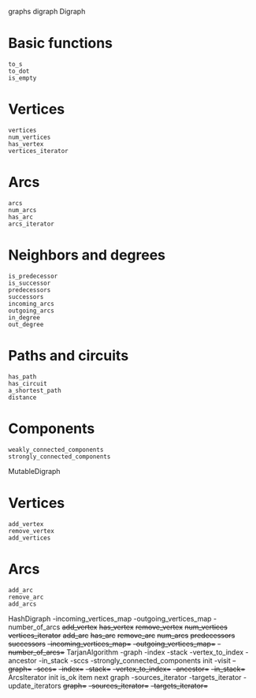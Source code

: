 graphs
 digraph
  Digraph
   # Basic functions
    to_s
    to_dot
    is_empty
   # Vertices
    vertices
    num_vertices
    has_vertex
    vertices_iterator
   # Arcs
    arcs
    num_arcs
    has_arc
    arcs_iterator
   # Neighbors and degrees
    is_predecessor
    is_successor
    predecessors
    successors
    incoming_arcs
    outgoing_arcs
    in_degree
    out_degree
   # Paths and circuits
    has_path
    has_circuit
    a_shortest_path
    distance
   # Components
    weakly_connected_components
    strongly_connected_components
  MutableDigraph
   # Vertices
    add_vertex
    remove_vertex
    add_vertices
   # Arcs
    add_arc
    remove_arc
    add_arcs
  HashDigraph
   -incoming_vertices_map
   -outgoing_vertices_map
   -number_of_arcs
   ~~add_vertex~~
   ~~has_vertex~~
   ~~remove_vertex~~
   ~~num_vertices~~
   ~~vertices_iterator~~
   ~~add_arc~~
   ~~has_arc~~
   ~~remove_arc~~
   ~~num_arcs~~
   ~~predecessors~~
   ~~successors~~
   ~~-incoming_vertices_map=~~
   ~~-outgoing_vertices_map=~~
   ~~-number_of_arcs=~~
  TarjanAlgorithm
   -graph
   -index
   -stack
   -vertex_to_index
   -ancestor
   -in_stack
   -sccs
   -strongly_connected_components
   init
   -visit
   ~~-graph=~~
   ~~-sccs=~~
   ~~-index=~~
   ~~-stack=~~
   ~~-vertex_to_index=~~
   ~~-ancestor=~~
   ~~-in_stack=~~
  ArcsIterator
   init
   is_ok
   item
   next
   graph
   -sources_iterator
   -targets_iterator
   -update_iterators
   ~~graph=~~
   ~~-sources_iterator=~~
   ~~-targets_iterator=~~
